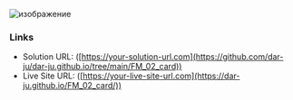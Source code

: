 ![изображение](https://github.com/user-attachments/assets/505e5f51-6730-473c-80d4-d8cd9cd3e931)


### Links

- Solution URL: ([https://your-solution-url.com](https://github.com/dar-ju/dar-ju.github.io/tree/main/FM_02_card))
- Live Site URL: ([https://your-live-site-url.com](https://dar-ju.github.io/FM_02_card/))
